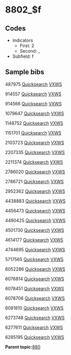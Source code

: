 # 8802\_$f

## Codes

-   Indicators
    -   First: 2
    -   Second: \_
-   Subfield: f

## Sample bibs

487975 [Quicksearch](https://search.library.yale.edu/catalog/487975) [VXWS](http://prodorbis.library.yale.edu:7014/vxws/GetHoldingsService?bibId=487975)

914557 [Quicksearch](https://search.library.yale.edu/catalog/914557) [VXWS](http://prodorbis.library.yale.edu:7014/vxws/GetHoldingsService?bibId=914557)

914566 [Quicksearch](https://search.library.yale.edu/catalog/914566) [VXWS](http://prodorbis.library.yale.edu:7014/vxws/GetHoldingsService?bibId=914566)

1079647 [Quicksearch](https://search.library.yale.edu/catalog/1079647) [VXWS](http://prodorbis.library.yale.edu:7014/vxws/GetHoldingsService?bibId=1079647)

1148752 [Quicksearch](https://search.library.yale.edu/catalog/1148752) [VXWS](http://prodorbis.library.yale.edu:7014/vxws/GetHoldingsService?bibId=1148752)

1151701 [Quicksearch](https://search.library.yale.edu/catalog/1151701) [VXWS](http://prodorbis.library.yale.edu:7014/vxws/GetHoldingsService?bibId=1151701)

2103723 [Quicksearch](https://search.library.yale.edu/catalog/2103723) [VXWS](http://prodorbis.library.yale.edu:7014/vxws/GetHoldingsService?bibId=2103723)

2207335 [Quicksearch](https://search.library.yale.edu/catalog/2207335) [VXWS](http://prodorbis.library.yale.edu:7014/vxws/GetHoldingsService?bibId=2207335)

2211374 [Quicksearch](https://search.library.yale.edu/catalog/2211374) [VXWS](http://prodorbis.library.yale.edu:7014/vxws/GetHoldingsService?bibId=2211374)

2786020 [Quicksearch](https://search.library.yale.edu/catalog/2786020) [VXWS](http://prodorbis.library.yale.edu:7014/vxws/GetHoldingsService?bibId=2786020)

2786721 [Quicksearch](https://search.library.yale.edu/catalog/2786721) [VXWS](http://prodorbis.library.yale.edu:7014/vxws/GetHoldingsService?bibId=2786721)

2952362 [Quicksearch](https://search.library.yale.edu/catalog/2952362) [VXWS](http://prodorbis.library.yale.edu:7014/vxws/GetHoldingsService?bibId=2952362)

4438883 [Quicksearch](https://search.library.yale.edu/catalog/4438883) [VXWS](http://prodorbis.library.yale.edu:7014/vxws/GetHoldingsService?bibId=4438883)

4456473 [Quicksearch](https://search.library.yale.edu/catalog/4456473) [VXWS](http://prodorbis.library.yale.edu:7014/vxws/GetHoldingsService?bibId=4456473)

4490425 [Quicksearch](https://search.library.yale.edu/catalog/4490425) [VXWS](http://prodorbis.library.yale.edu:7014/vxws/GetHoldingsService?bibId=4490425)

4501730 [Quicksearch](https://search.library.yale.edu/catalog/4501730) [VXWS](http://prodorbis.library.yale.edu:7014/vxws/GetHoldingsService?bibId=4501730)

4614177 [Quicksearch](https://search.library.yale.edu/catalog/4614177) [VXWS](http://prodorbis.library.yale.edu:7014/vxws/GetHoldingsService?bibId=4614177)

4744695 [Quicksearch](https://search.library.yale.edu/catalog/4744695) [VXWS](http://prodorbis.library.yale.edu:7014/vxws/GetHoldingsService?bibId=4744695)

5717565 [Quicksearch](https://search.library.yale.edu/catalog/5717565) [VXWS](http://prodorbis.library.yale.edu:7014/vxws/GetHoldingsService?bibId=5717565)

6052286 [Quicksearch](https://search.library.yale.edu/catalog/6052286) [VXWS](http://prodorbis.library.yale.edu:7014/vxws/GetHoldingsService?bibId=6052286)

6076814 [Quicksearch](https://search.library.yale.edu/catalog/6076814) [VXWS](http://prodorbis.library.yale.edu:7014/vxws/GetHoldingsService?bibId=6076814)

6078451 [Quicksearch](https://search.library.yale.edu/catalog/6078451) [VXWS](http://prodorbis.library.yale.edu:7014/vxws/GetHoldingsService?bibId=6078451)

6078706 [Quicksearch](https://search.library.yale.edu/catalog/6078706) [VXWS](http://prodorbis.library.yale.edu:7014/vxws/GetHoldingsService?bibId=6078706)

6081810 [Quicksearch](https://search.library.yale.edu/catalog/6081810) [VXWS](http://prodorbis.library.yale.edu:7014/vxws/GetHoldingsService?bibId=6081810)

6273748 [Quicksearch](https://search.library.yale.edu/catalog/6273748) [VXWS](http://prodorbis.library.yale.edu:7014/vxws/GetHoldingsService?bibId=6273748)

6277611 [Quicksearch](https://search.library.yale.edu/catalog/6277611) [VXWS](http://prodorbis.library.yale.edu:7014/vxws/GetHoldingsService?bibId=6277611)

6285195 [Quicksearch](https://search.library.yale.edu/catalog/6285195) [VXWS](http://prodorbis.library.yale.edu:7014/vxws/GetHoldingsService?bibId=6285195)

**Parent topic:**[880](../../tags/880/880.md)


